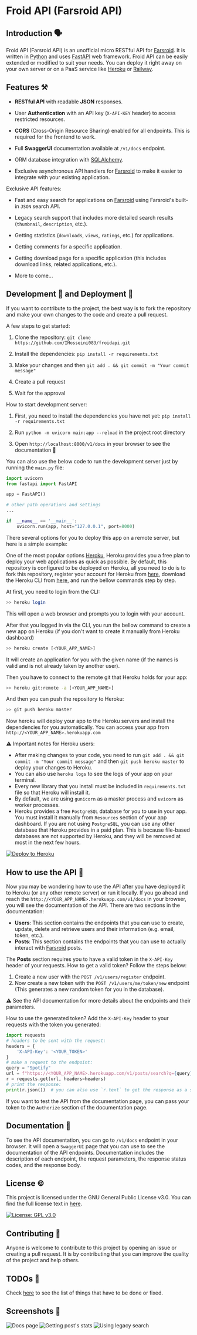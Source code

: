 # Froid API (Farsroid API)

## Introduction 🗣️

Froid API (Farsroid API) is an unofficial micro RESTful API for [Farsroid](https://www.farsroid.com  'Farsroid Homepage').
It is written in [Python](https://www.python.org  'Python Homepage') and uses
[FastAPI](https://fastapi.tiangolo.com/  'FastAPI Documentation') web framework. Froid API can be easily extended
or modified to suit your needs. You can deploy it right away on
your own server or on a PaaS service like [Heroku](https://www.heroku.com) or [Railway](https://railway.app/).

## Features ⚒️

- **RESTful API** with readable **JSON** responses.

- User **Authentication** with an API key (`X-API-KEY` header) to access restricted resources.

- **CORS** (Cross-Origin Resource Sharing) enabled for all endpoints. This is required for the frontend to work.

- Full **SwaggerUI** documentation available at `/v1/docs` endpoint.

- ORM database integration with [SQLAlchemy](https://www.sqlalchemy.org/).

- Exclusive asynchronous API handlers for [Farsroid](https://www.farsroid.com) to make it easier to integrate with your existing application.

Exclusive API features:

- Fast and easy search for applications on [Farsroid](https://www.farsroid.com) using Farsroid's built-in `JSON` search API.

- Legacy search support that includes more detailed search results (`thumbnail`, `description`, etc.).

- Getting statistics (`downloads`, `views`, `ratings`, etc.) for applications.

- Getting comments for a specific application.

- Getting download page for a specific application (this includes download links, related applications, etc.).

- More to come...

## Development 🚧 and Deployment 🚀

If you want to contribute to the project, the best way is to fork the repository and make your own changes to the code
and create a pull request.

A few steps to get started:

1. Clone the repository: `git clone https://github.com/IHosseini083/froidapi.git`

2. Install the dependencies: `pip install -r requirements.txt`

3. Make your changes and then `git add . && git commit -m "Your commit message"`

4. Create a pull request

5. Wait for the approval

How to start development server:

1. First, you need to install the dependencies you have not yet: `pip install -r requirements.txt`

2. Run `python -m uvicorn main:app --reload` in the project root directory

3. Open `http://localhost:8000/v1/docs` in your browser to see the documentation 🙂

You can also use the below code to run the development server just by running the `main.py` file:

```python
import uvicorn
from fastapi import FastAPI  

app = FastAPI()

# other path operations and settings
...

if  __name__ == '__main__':
    uvicorn.run(app, host="127.0.0.1", port=8000)
```

There several options for you to deploy this app on a remote server, but here is a simple example:

One of the most popular options [Heroku](https://heroku.com), Heroku provides you a free plan to deploy your web applications as quick as possible. By default, this repository is configured to be deployed on Heroku, all you need to do is to fork this repository, register your account for Heroku from [here](https://signup.heroku.com/login), download the Heroku CLI from [here](https://devcenter.heroku.com/articles/heroku-cli#download-and-install), and run the bellow commands step by step.

At first, you need to login from the CLI:

```bash
>> heroku login
```

This will open a web browser and prompts you to login with your account.

After that you logged in via the CLI, you run the bellow command to create a new app on Heroku (if you don't want to create it manually from Heroku dashboard)

```bash
>> heroku create [<YOUR_APP_NAME>]
```

It will create an application for you with the given name (if the names is valid and is not already taken by another user).

Then you have to connect to the remote git that Heroku holds for your app:

```bash
>> heroku git:remote -a [<YOUR_APP_NAME>]
```

And then you can push the repository to Heroku:

```bash
>> git push heroku master
```

Now heroku will deploy your app to the Heroku servers and install the dependencies for you automatically.
You can access your app from `http://<YOUR_APP_NAME>.herokuapp.com`

⚠️ Important notes for Heroku users:

- After making changes to your code, you need to run `git add . && git commit -m "Your commit message"`
and then `git push heroku master` to deploy your changes to Heroku.
- You can also use `heroku logs` to see the logs of your app on your terminal.
- Every new library that you install must be included in `requirements.txt` file so that Heroku will install it.
- By default, we are using `gunicorn` as a master process and `uvicorn` as worker processes.
- Heroku provides a free `PostgreSQL` database for you to use in your app. You must install it manually from `Resources` section of your app dashboard.
If you are not using `PostgreSQL`, you can use any other database that Heroku provides in a paid plan.
This is because file-based databases are not supported by Heroku, and they will be removed at most in the next few hours.

[![Deploy to Heroku](https://www.herokucdn.com/deploy/button.svg)](https://heroku.com/deploy)

## How to use the API 🤔

Now you may be wondering how to use the API after you have deployed it to Heroku (or any other remote server) or run it locally.
If you go ahead and reach the `http://<YOUR_APP_NAME>.herokuapp.com/v1/docs` in your browser, you will see the documentation of the API.
There are two sections in the documentation:

- **Users**: This section contains the endpoints that you can use to create, update, delete and retrieve users and their information (e.g. email, token, etc.).
- **Posts**: This section contains the endpoints that you can use to actually interact with [Farsroid](https://www.farsroid.com) posts.

The **Posts** section requires you to have a valid token in the `X-API-Key` header of your requests.
How to get a valid token? Follow the steps below:

1. Create a new user with the `POST /v1/users/register` endpoint.
2. Now create a new token with the `POST /v1/users/me/token/new` endpoint (This generates a new random token for you in the database).

⚠️ See the API documentation for more details about the endpoints and their parameters.

How to use the generated token? Add the `X-API-Key` header to your requests with the token you generated:

```python
import requests
# headers to be sent with the request:
headers = {
    'X-API-Key': '<YOUR_TOKEN>'
}
# make a request to the endpoint:
query = "Spotify"
url = f"https://<YOUR_APP_NAME>.herokuapp.com/v1/posts/search?q={query}"
r = requests.get(url, headers=headers)
# print the response:
print(r.json())  # you can also use `r.text` to get the response as a string
```

If you want to test the API from the documentation page, you can pass your token to the `Authorize` section of the documentation page.

## Documentation 📖

To see the API documentation, you can go to `/v1/docs` endpoint in your browser.
It will open a `SwaggerUI` page that you can use to see the documentation of the API endpoints.
Documentation includes the description of each endpoint, the request parameters, the response status codes, and the response body.

## License ©️

This project is licensed under the GNU General Public License v3.0.
You can find the full license text in [here](LICENSE.txt).

[![License: GPL v3.0](https://img.shields.io/badge/License-GPL%20v3.0-blue.svg)](https://www.gnu.org/licenses/gpl-3.0)

## Contributing 💪

Anyone is welcome to contribute to this project by opening an issue or creating a pull request.
It is by contributing that you can improve the quality of the project and help others.

## TODOs 📝

Check [here](TODO.md) to see the list of things that have to be done or fixed.

## Screenshots 📸

![Docs page](https://github.com/IHosseini083/froidapi/blob/master/screenshots/froidapi_v1_ss1.png)
![Getting post's stats](https://github.com/IHosseini083/froidapi/blob/master/screenshots/froidapi_v1_ss2.png)
![Using legacy search](https://github.com/IHosseini083/froidapi/blob/master/screenshots/froidapi_v1_ss3.png)
